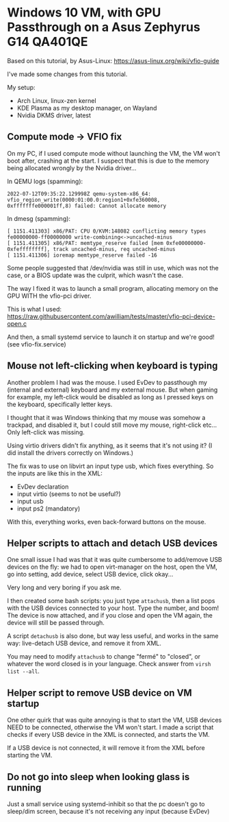 # Windows 10 VM, with GPU Passthrough on a Asus Zephyrus G14 QA401QE
Based on this tutorial, by Asus-Linux: https://asus-linux.org/wiki/vfio-guide

I've made some changes from this tutorial.

My setup:
- Arch Linux, linux-zen kernel
- KDE Plasma as my desktop manager, on Wayland
- Nvidia DKMS driver, latest

## Compute mode -> VFIO fix
On my PC, if I used compute mode without launching the VM, the VM won't boot after, crashing at the start. I suspect that this is due to the memory being allocated wrongly by the Nvidia driver...

In QEMU logs (spamming):
```
2022-07-12T09:35:22.129998Z qemu-system-x86_64: vfio_region_write(0000:01:00.0:region1+0xfe360008, 0xfffffffe000001ff,8) failed: Cannot allocate memory
```

In dmesg (spamming):
```
[ 1151.411303] x86/PAT: CPU 0/KVM:148082 conflicting memory types fe00000000-ff00000000 write-combining<->uncached-minus
[ 1151.411305] x86/PAT: memtype_reserve failed [mem 0xfe00000000-0xfeffffffff], track uncached-minus, req uncached-minus
[ 1151.411306] ioremap memtype_reserve failed -16
```

Some people suggested that /dev/nvidia was still in use, which was not the case, or a BIOS update was the culprit, which wasn't the case.

The way I fixed it was to launch a small program, allocating memory on the GPU WITH the vfio-pci driver.

This is what I used: https://raw.githubusercontent.com/awilliam/tests/master/vfio-pci-device-open.c

And then, a small systemd service to launch it on startup and we're good! (see vfio-fix.service)

## Mouse not left-clicking when keyboard is typing
Another problem I had was the mouse. I used EvDev to passthough my (internal and external) keyboard and my external mouse. But when gaming for example, my left-click would be disabled as long as I pressed keys on the keyboard, specifically letter keys.

I thought that it was Windows thinking that my mouse was somehow a trackpad, and disabled it, but I could still move my mouse, right-click etc... Only left-click was missing.

Using virtio drivers didn't fix anything, as it seems that it's not using it? (I did install the drivers correctly on Windows.)

The fix was to use on libvirt an input type usb, which fixes everything. So the inputs are like this in the XML:

- EvDev declaration
- input virtio (seems to not be useful?)
- input usb
- input ps2 (mandatory)

With this, everything works, even back-forward buttons on the mouse.

## Helper scripts to attach and detach USB devices
One small issue I had was that it was quite cumbersome to add/remove USB devices on the fly: we had to open virt-manager on the host, open the VM, go into setting, add device, select USB device, click okay...

Very long and very boring if you ask me.

I then created some bash scripts: you just type `attachusb`, then a list pops with the USB devices connected to your host. Type the number, and boom! The device is now attached, and if you close and open the VM again, the device will still be passed through.

A script `detachusb` is also done, but way less useful, and works in the same way: live-detach  USB device, and remove it from XML.

You may need to modify `attachusb` to change "fermé" to "closed", or whatever the word closed is in your language. Check answer from `virsh list --all`.

## Helper script to remove USB device on VM startup
One other quirk that was quite annoying is that to start the VM, USB devices NEED to be connected, otherwise the VM won't start. I made a script that checks if every USB device in the XML is connected, and starts the VM.

If a USB device is not connected, it will remove it from the XML before starting the VM.

## Do not go into sleep when looking glass is running
Just a small service using systemd-inhibit so that the pc doesn't go to sleep/dim screen, because it's not receiving any input (because EvDev)
